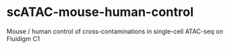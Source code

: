 # scATAC-mouse-human-control
Mouse / human control of cross-contaminations in single-cell ATAC-seq on Fluidigm C1

